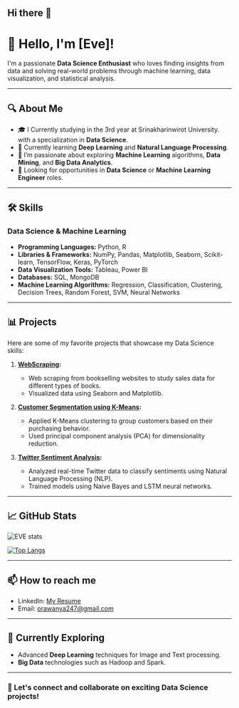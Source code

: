 ## Hi there 👋
# 👋 Hello, I'm [Eve]!

I'm a passionate **Data Science Enthusiast** who loves finding insights from data and solving real-world problems through machine learning, data visualization, and statistical analysis.

---

## 🔍 About Me
- 🎓 I Currently studying in the 3rd year at Srinakharinwirot University. with a specialization in **Data Science**.
- 🧠 Currently learning **Deep Learning** and **Natural Language Processing**.
- 🌱 I’m passionate about exploring **Machine Learning** algorithms, **Data Mining**, and **Big Data Analytics**.
- 💼 Looking for opportunities in **Data Science** or **Machine Learning Engineer** roles.

---

## 🛠️ Skills
### Data Science & Machine Learning
- **Programming Languages:** Python, R
- **Libraries & Frameworks:** NumPy, Pandas, Matplotlib, Seaborn, Scikit-learn, TensorFlow, Keras, PyTorch
- **Data Visualization Tools:** Tableau, Power BI
- **Databases:** SQL, MongoDB
- **Machine Learning Algorithms:** Regression, Classification, Clustering, Decision Trees, Random Forest, SVM, Neural Networks

---

## 📊 Projects
Here are some of my favorite projects that showcase my Data Science skills:

1. **[WebScraping](https://github.com/orawanya03/web-scraping-Project):**
   - Web scraping from bookselling websites to study sales data for different types of books.
   - Visualized data using Seaborn and Matplotlib.

2. **[Customer Segmentation using K-Means](https://github.com/yourusername/customer-segmentation):**
   - Applied K-Means clustering to group customers based on their purchasing behavior.
   - Used principal component analysis (PCA) for dimensionality reduction.

3. **[Twitter Sentiment Analysis](https://github.com/yourusername/twitter-sentiment-analysis):**
   - Analyzed real-time Twitter data to classify sentiments using Natural Language Processing (NLP).
   - Trained models using Naive Bayes and LSTM neural networks.

---

## 📈 GitHub Stats
![EVE stats](https://github-readme-stats.vercel.app/api?username=yourusername&show_icons=true&theme=radical)

[![Top Langs](https://github-readme-stats.vercel.app/api/top-langs/?username=yourusername&layout=compact&theme=radical)](https://github.com/yourusername/github-readme-stats)

---

## 📫 How to reach me
- LinkedIn: [My Resume]([https://www.linkedin.com/in/yourusername/](https://www.canva.com/design/DAGSftkQTCo/T3HNfF-4y_eT5vPjq-97gg/edit?utm_content=DAGSftkQTCo&utm_campaign=designshare&utm_medium=link2&utm_source=sharebutton))
- Email: [orawanya247@gmail.com](mailto:orawanya247@gmail.com)

---

## 🚀 Currently Exploring
- Advanced **Deep Learning** techniques for Image and Text processing.
- **Big Data** technologies such as Hadoop and Spark.

---

### 🔗 Let's connect and collaborate on exciting Data Science projects!
